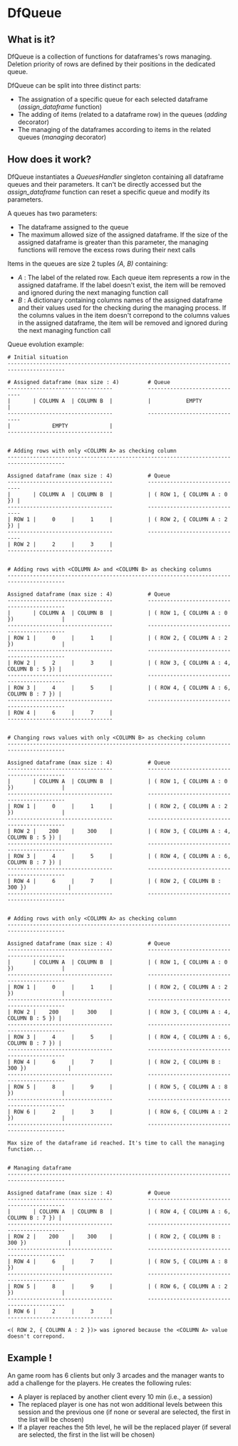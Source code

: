DfQueue
=======

What is it?
-----------

DfQueue is a collection of functions for dataframes's rows managing. Deletion priority of rows are defined by their positions in the dedicated queue.

DfQueue can be split into three distinct parts:
- The assignation of a specific queue for each selected dataframe (*assign_dataframe* function)
- The adding of items (related to a dataframe row) in the queues  (*adding* decorator)
- The managing of the dataframes according to items in the related queues (*managing* decorator)

How does it work?
-----------------

DfQueue instantiates a *QueuesHandler* singleton containing all dataframe queues and their parameters. It can't be directly accessed
but the *assign_dataframe* function can reset a specific queue and modify its parameters.

A queues has two parameters:
- The dataframe assigned to the queue
- The maximum allowed size of the assigned dataframe. If the size of the assigned dataframe is greater than this parameter, the managing functions will remove the excess rows during their next calls

Items in the queues are size 2 tuples *(A, B)* containing:
- *A* : The label of the related row. Each queue item represents a row in the assigned dataframe. If the label doesn't exist, the item will be removed and ignored during the next managing function call
- *B* : A dictionary containing columns names of the assigned dataframe and their values used for the checking during the managing process. If the columns values in the item doesn't correpond to the columns values in the assigned dataframe, the item will be removed and ignored during the next managing function call

Queue evolution example:

    # Initial situation
    ----------------------------------------------------------------------------------------
    
    # Assigned dataframe (max size : 4)         # Queue
    ---------------------------------           ------------------------------
    |       | COLUMN A  | COLUMN B  |           |           EMPTY            |
    ---------------------------------           ------------------------------
    |             EMPTY             |
    ---------------------------------  


    # Adding rows with only <COLUMN A> as checking column
    ----------------------------------------------------------------------------------------
    
    Assigned dataframe (max size : 4)           # Queue
    ---------------------------------           ------------------------------
    |       | COLUMN A  | COLUMN B  |           | ( ROW 1, { COLUMN A : 0 }) |
    ---------------------------------           ------------------------------
    | ROW 1 |     0     |     1     |           | ( ROW 2, { COLUMN A : 2 }) |
    ---------------------------------           ------------------------------
    | ROW 2 |     2     |     3     |
    ---------------------------------
    
    
    # Adding rows with <COLUMN A> and <COLUMN B> as checking columns
    ----------------------------------------------------------------------------------------
    
    Assigned dataframe (max size : 4)           # Queue
    ---------------------------------           --------------------------------------------
    |       | COLUMN A  | COLUMN B  |           | ( ROW 1, { COLUMN A : 0 })               |
    ---------------------------------           --------------------------------------------
    | ROW 1 |     0     |     1     |           | ( ROW 2, { COLUMN A : 2 })               |
    ---------------------------------           --------------------------------------------
    | ROW 2 |     2     |     3     |           | ( ROW 3, { COLUMN A : 4, COLUMN B : 5 }) |
    ---------------------------------           --------------------------------------------
    | ROW 3 |     4     |     5     |           | ( ROW 4, { COLUMN A : 6, COLUMN B : 7 }) |
    ---------------------------------           --------------------------------------------
    | ROW 4 |     6     |     7     |
    ---------------------------------
    
    
    # Changing rows values with only <COLUMN B> as checking column
    ----------------------------------------------------------------------------------------
    
    Assigned dataframe (max size : 4)           # Queue
    ---------------------------------           --------------------------------------------
    |       | COLUMN A  | COLUMN B  |           | ( ROW 1, { COLUMN A : 0 })               |
    ---------------------------------           --------------------------------------------
    | ROW 1 |     0     |     1     |           | ( ROW 2, { COLUMN A : 2 })               |
    ---------------------------------           --------------------------------------------
    | ROW 2 |    200    |    300    |           | ( ROW 3, { COLUMN A : 4, COLUMN B : 5 }) |
    ---------------------------------           --------------------------------------------
    | ROW 3 |     4     |     5     |           | ( ROW 4, { COLUMN A : 6, COLUMN B : 7 }) |
    ---------------------------------           --------------------------------------------
    | ROW 4 |     6     |     7     |           | ( ROW 2, { COLUMN B : 300 })             |       
    ---------------------------------           --------------------------------------------
    
    
    # Adding rows with only <COLUMN A> as checking column
    ----------------------------------------------------------------------------------------
    
    Assigned dataframe (max size : 4)           # Queue
    ---------------------------------           --------------------------------------------
    |       | COLUMN A  | COLUMN B  |           | ( ROW 1, { COLUMN A : 0 })               |
    ---------------------------------           --------------------------------------------
    | ROW 1 |     0     |     1     |           | ( ROW 2, { COLUMN A : 2 })               |
    ---------------------------------           --------------------------------------------
    | ROW 2 |    200    |    300    |           | ( ROW 3, { COLUMN A : 4, COLUMN B : 5 }) |
    ---------------------------------           --------------------------------------------
    | ROW 3 |     4     |     5     |           | ( ROW 4, { COLUMN A : 6, COLUMN B : 7 }) |
    ---------------------------------           --------------------------------------------
    | ROW 4 |     6     |     7     |           | ( ROW 2, { COLUMN B : 300 })             |       
    ---------------------------------           --------------------------------------------
    | ROW 5 |     8     |     9     |           | ( ROW 5, { COLUMN A : 8 })               |
    ---------------------------------           --------------------------------------------
    | ROW 6 |     2     |     3     |           | ( ROW 6, { COLUMN A : 2 })               |
    ---------------------------------           --------------------------------------------
    
    Max size of the dataframe id reached. It's time to call the managing function...
    
    
    # Managing dataframe
    ----------------------------------------------------------------------------------------
    
    Assigned dataframe (max size : 4)           # Queue
    ---------------------------------           --------------------------------------------
    |       | COLUMN A  | COLUMN B  |           | ( ROW 4, { COLUMN A : 6, COLUMN B : 7 }) |
    ---------------------------------           --------------------------------------------
    | ROW 2 |    200    |    300    |           | ( ROW 2, { COLUMN B : 300 })             |
    ---------------------------------           --------------------------------------------
    | ROW 4 |     6     |     7     |           | ( ROW 5, { COLUMN A : 8 })               |       
    ---------------------------------           --------------------------------------------
    | ROW 5 |     8     |     9     |           | ( ROW 6, { COLUMN A : 2 })               |
    ---------------------------------           --------------------------------------------
    | ROW 6 |     2     |     3     |
    ---------------------------------
    
    <( ROW 2, { COLUMN A : 2 })> was ignored because the <COLUMN A> value doesn't correpond.
    

Example !
---------

An game room has 6 clients but only 3 arcades and the manager wants to add a challenge for the players. He creates the following rules:
- A player is replaced by another client every 10 min (i.e., a session)
- The replaced player is one has not won additional levels between this session and the previous one (if none or several are selected, the first in the list  will be chosen)
- If a player reaches the 5th level, he will be the replaced player (if several are selected, the first in the list  will be chosen)
